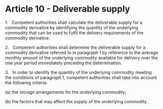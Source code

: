 # Article 10 - Deliverable supply


1.   Competent authorities shall calculate the deliverable supply for a commodity derivative by identifying the quantity of the underlying commodity that can be used to fulfil the delivery requirements of the commodity derivative.

2.   Competent authorities shall determine the deliverable supply for a commodity derivative referred to in paragraph 1 by reference to the average monthly amount of the underlying commodity available for delivery over the one year period immediately preceding the determination.

3.   In order to identify the quantity of the underlying commodity meeting the conditions of paragraph 1, competent authorities shall take into account the following criteria:

(a) the storage arrangements for the underlying commodity;

(b) the factors that may affect the supply of the underlying commodity.
